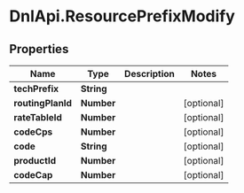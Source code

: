 # DnlApi.ResourcePrefixModify

## Properties
Name | Type | Description | Notes
------------ | ------------- | ------------- | -------------
**techPrefix** | **String** |  | 
**routingPlanId** | **Number** |  | [optional] 
**rateTableId** | **Number** |  | [optional] 
**codeCps** | **Number** |  | [optional] 
**code** | **String** |  | [optional] 
**productId** | **Number** |  | [optional] 
**codeCap** | **Number** |  | [optional] 


